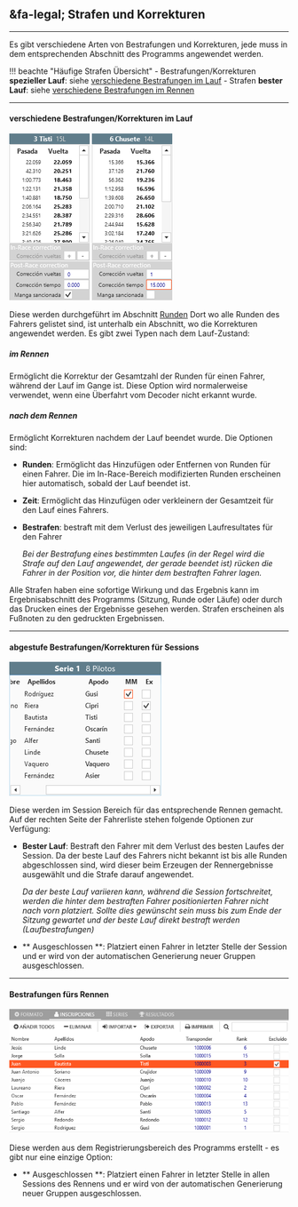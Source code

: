 ## &fa-legal; Strafen und Korrekturen

---

Es gibt verschiedene Arten von Bestrafungen und Korrekturen, jede muss in dem entsprechenden Abschnitt des Programms angewendet werden.

!!! beachte "Häufige Strafen Übersicht"
	- Bestrafungen/Korrekturen **spezieller Lauf**: siehe [verschiedene Bestrafungen im Lauf](#sanciones-a-nivel-de-manga)
	- Strafen **bester Lauf**: siehe [verschiedene Bestrafungen im Rennen](#sanciones-a-nivel-de-sesion)

---

#### verschiedene Bestrafungen/Korrekturen im Lauf

![Laufbestrafungen und Korrekturen](../img/heatpunishments.png)

Diese werden durchgeführt im Abschnitt [Runden](../user-guide/heats.md#vueltas) Dort wo alle Runden des Fahrers gelistet sind, ist unterhalb ein Abschnitt, wo die Korrekturen angewendet werden. Es gibt zwei Typen nach dem Lauf-Zustand:

##### im Rennen

Ermöglicht die Korrektur der Gesamtzahl der Runden für einen Fahrer, während der Lauf im Gange ist. Diese Option wird normalerweise verwendet, wenn eine Überfahrt vom Decoder nicht erkannt wurde.

##### nach dem Rennen

Ermöglicht Korrekturen nachdem der Lauf beendet wurde. Die Optionen sind:

- **Runden**: Ermöglicht das Hinzufügen oder Entfernen von Runden für einen Fahrer. Die im In-Race-Bereich modifizierten Runden erscheinen hier automatisch, sobald der Lauf beendet ist.

- **Zeit**: Ermöglicht das Hinzufügen oder verkleinern der Gesamtzeit für den Lauf eines Fahrers.

- **Bestrafen**: bestraft mit dem Verlust des jeweiligen Laufresultates für den Fahrer 
	
	*Bei der Bestrafung eines bestimmten Laufes (in der Regel wird die Strafe auf den Lauf angewendet, der gerade beendet ist) rücken die Fahrer in der Position vor, die hinter dem bestraften Fahrer lagen.*

Alle Strafen haben eine sofortige Wirkung und das Ergebnis kann im Ergebnisabschnitt des Programms (Sitzung, Runde oder Läufe) oder durch das Drucken eines der Ergebnisse gesehen werden. Strafen erscheinen als Fußnoten zu den gedruckten Ergebnissen.

---

#### abgestufe Bestrafungen/Korrekturen für Sessions

![Strafen für Sessions](../img/sessionpunishments.png)

Diese werden im Session Bereich für das entsprechende Rennen gemacht. Auf der rechten Seite der Fahrerliste stehen folgende Optionen zur Verfügung:

- **Bester Lauf**: Bestraft den Fahrer mit dem Verlust des besten Laufes der Session. Da der beste Lauf des Fahrers nicht bekannt ist bis alle Runden abgeschlossen sind, wird dieser beim Erzeugen der Rennergebnisse ausgewählt und die Strafe darauf angewendet.

	*Da der beste Lauf variieren kann, während die Session fortschreitet, werden die hinter dem bestraften Fahrer positionierten Fahrer nicht nach vorn platziert. Sollte dies gewünscht sein muss bis zum Ende der Sitzung gewartet und der beste Lauf direkt bestraft werden (Laufbestrafungen)*
	

- ** Ausgeschlossen **: Platziert einen Fahrer in letzter Stelle der Session und er wird von der automatischen Generierung neuer Gruppen ausgeschlossen.

---

#### Bestrafungen fürs Rennen

![Rennen Bestrafungen](../img/racepunishments.png)

Diese werden aus dem Registrierungsbereich des Programms erstellt - es gibt nur eine einzige Option:

- ** Ausgeschlossen **: Platziert einen Fahrer in letzter Stelle in allen Sessions des Rennens und er wird von der automatischen Generierung neuer Gruppen ausgeschlossen.
